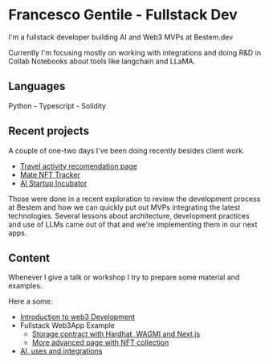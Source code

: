# Francesco Gentile - Fullstack Dev

I'm a fullstack developer building AI and Web3 MVPs at Bestem.dev

Currently I'm focusing mostly on working with integrations and doing R&D in Collab Notebooks about tools like langchain and LLaMA.

## Languages
Python - Typescript - Solidity

## Recent projects
A couple of one-two days I've been doing recently besides client work.

- [Travel activity recomendation page](https://checitybot.vercel.app/)
- [Mate NFT Tracker](https://quien-tiene-el-mate.vercel.app/)
- [AI Startup Incubator](https://mvp.bestem.dev/)

Those were done in a recent exploration to review the development process at Bestem and how we can quickly put out MVPs integrating the latest technologies. Several lessons about architecture, development practices and use of LLMs came out of that and we're implementing them in our next apps.

## Content
Whenever I give a talk or workshop I try to prepare some material and examples.

Here a some:
- [Introduction to web3 Development](https://github.com/Eyon42/W3M-Bootcamp)
- Fullstack Web3App Example
  - [Storage contract with Hardhat, WAGMI and Next.js](https://github.com/Eyon42/KoD-Fullstack-Demo)
  - [More advanced page with NFT collection](https://github.com/Eyon42/W3M-bootcamp-ejemplo)
- [AI, uses and integrations](https://eyon.notion.site/Materiales-Charla-AI-7b236f0f6485431fb2ed87bfc2fa4f1e)
